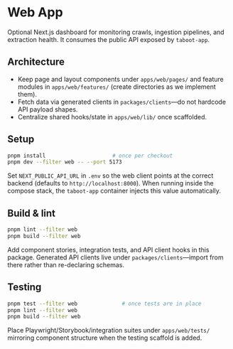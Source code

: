 # Web App

Optional Next.js dashboard for monitoring crawls, ingestion pipelines, and
extraction health. It consumes the public API exposed by `taboot-app`.

## Architecture

- Keep page and layout components under `apps/web/pages/` and feature modules in
  `apps/web/features/` (create directories as we implement them).
- Fetch data via generated clients in `packages/clients`—do not hardcode API
  payload shapes.
- Centralize shared hooks/state in `apps/web/lib/` once scaffolded.

## Setup

```bash
pnpm install                     # once per checkout
pnpm dev --filter web -- --port 5173
```

Set `NEXT_PUBLIC_API_URL` in `.env` so the web client points at the correct
backend (defaults to `http://localhost:8000`). When running inside the compose
stack, the `taboot-app` container injects this value automatically.

## Build & lint

```bash
pnpm lint --filter web
pnpm build --filter web
```

Add component stories, integration tests, and API client hooks in this package.
Generated API clients live under `packages/clients`—import from there rather
than re-declaring schemas.

## Testing

```bash
pnpm test --filter web              # once tests are in place
pnpm lint --filter web
pnpm build --filter web
```

Place Playwright/Storybook/integration suites under `apps/web/tests/`
mirroring component structure when the testing scaffold is added.
